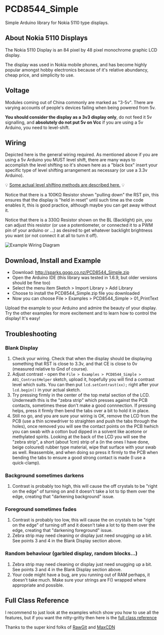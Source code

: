 # PCD8544_Simple
Simple Arduino library for Nokia 5110 type displays.

## About Nokia 5110 Displays

The Nokia 5110 Display is an 84 pixel by 48 pixel monochrome graphic LCD display.  

The display was used in Nokia mobile phones, and has become highly popular amongst hobby electronics because of it's relative abundancy, cheap price, and simplicity to use.

## Voltage

Modules coming out of China commonly are marked as "3-5v".  There are varying accounts of people's devices failing when being powered from 5v.

**You should consider the display as a 3v3 display only**, do not feed it 5v signalling, and **absolutely do not put 5v on Vcc** if you are using a 5v Arduino, you need to level-shift.

## Wiring

Depicted here is the general wiring required.  As mentioned above if you are using a 5v Arduino you MUST level shift, there are many ways to accomplish the level shifting so it's shown here as a "black box" insert your specific type of level shifting arrangement as necessary (or use a 3.3v Arduino).

:bulb: [Some actual level shifting methods are described here.](LEVELSHIFT.md) :bulb: 

Notice that there is a 100KΩ Resistor shown "pulling down" the RST pin, this ensures that the display is "held in reset" until such time as the code enables it, this is good practice, although maybe you can get away without it.

Notice that there is a 330Ω Resistor shown on the BL (Backlight) pin, you can adjust this resistor (or use a potentiometer, or connected it to a PWM pin of your arduino or ...) as desired to get whatever backlight brightness you want (or not connect it at all to turn it off).

![Example Wiring Diagram](https://rawgit.com/sleemanj/PCD8544_Simple/master/docs/wiring-diagram.png "Example Wiring Diagram")

## Download, Install and Example

* Download: http://sparks.gogo.co.nz/PCD8544_Simple.zip
* Open the Arduino IDE (this library was tested in 1.6.9, but older versions should be fine too)
* Select the menu item Sketch > Import Library > Add Library
* Choose to install the PCD8544_Simple.zip file you downloaded
* Now you can choose File > Examples > PCD8544_Simple > 01_PrintText

Upload the example to your Arduino and admire the beauty of your display.  Try the other examples for more excitement and to learn how to control the display!  It's easy!


## Troubleshooting

### Blank Display

  1. Check your wiring.  Check that when the display should be displaying something that RST is close to 3.3v, and that CE is close to 0v (measured relative to Gnd of course).
  2. Adjust contrast - open the `File > Examples > PCD8544_Simple > A01_ContrastHelper` sketch, upload it, hopefully you will find a contrast level which suits.  You can then put `lcd.setContrast(xx);` right after your `lcd.begin()` in your actual sketch.
  3. Try pressing firmly in the center of the top metal section of the LCD.  Underneath this is the "zebra strip" which presses against the PCB contacts, sometimes these don't make a good connnection.  If pressing helps, press it firmly then bend the tabs over a bit to hold it in place.  
  4. Still no go, and you are sure your wiring is OK, remove the LCD from the PCB (use a thin screwdriver to straighten and push the tabs through the holes), once removed you will see the contact points on the PCB hwhich you can swab with a cotton bud dipped in a solvent like acetone or methylated spirits.  Looking at the back of the LCD you will see the "zebra strip", a short (about 1cm) strip of a (in the ones I have done, beige coloured) rubber type material, wipe that surface with your swab as well.  Reassemble, and when doing so press it firmly to the PCB when bending the tabs to ensure a good strong contact is made (I use a quick-clamp).
  
### Background sometimes darkens

  1. Contrast is probably too high, this will cause the off crystals to be "right on the edge" of turning on and it doesn't take a lot to tip them over the edge, creating that "darkening background" issue.
  
### Foreground sometimes fades

  1. Contrast is probably too low, this will cause the on crystals to be "right on the edge" of turning off and it doesn't take a lot to tip them over the edge, creating that "darkening foreground" issue.
  2. Zebra strip may need cleaning or display just need snugging up a bit.  See points 3 and 4 in the Blank Display section above.

### Random behaviour (garbled display, random blocks...)

  1. Zebra strip may need cleaning or display just need snugging up a bit.  See points 3 and 4 in the Blank Display section above.
  2. Your code might have a bug, are you running out of RAM perhaps, it doesn't take much.  Make sure your strings are F() wrapped where appropriate and possible.
  
  
## Full Class Reference

I recommend to just look at the examples which show you how to use all the features, but if you want the nitty-gritty then here is the [full class reference](https://rawgit.com/sleemanj/PCD8544_Simple/70b4c90/docs/html/class_p_c_d8544___simple.html)

Thanks to the super kind folks of [RawGit](https://rawgit.com/) and [MaxCDN](http://www.maxcdn.com/)